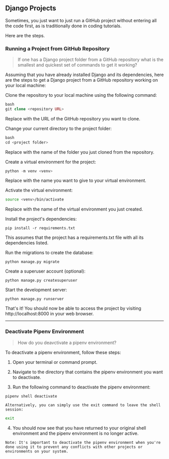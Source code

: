 ## Django Projects 

Sometimes, you just want to just run a GitHub project without entering all the code first, as is traditionally done in coding tutorials.

Here are the steps. 

### Running a Project from GitHub Repository 

> If one has a Django project folder from a GitHub repository what is the smallest and quickest set of commands to get it working? 

Assuming that you have already installed Django and its dependencies, here are the steps to get a Django project from a GitHub repository working on your local machine:

Clone the repository to your local machine using the following command:

```php
bash
git clone <repository URL>
```

Replace <repository URL> with the URL of the GitHub repository you want to clone.

Change your current directory to the project folder:

```php
bash
cd <project folder>
```


Replace <project folder> with the name of the folder you just cloned from the repository.

Create a virtual environment for the project:

```php
python -m venv <venv>
```

Replace <venv> with the name you want to give to your virtual environment.

Activate the virtual environment:

```bash
source <venv>/bin/activate
```
Replace <venv> with the name of the virtual environment you just created.

Install the project's dependencies:

```
pip install -r requirements.txt
```

This assumes that the project has a requirements.txt file with all its dependencies listed.

Run the migrations to create the database:

```
python manage.py migrate
```

Create a superuser account (optional):

```
python manage.py createsuperuser
```

Start the development server:

```
python manage.py runserver
```

That's it! You should now be able to access the project by visiting http://localhost:8000 in your web browser.

---
### Deactivate Pipenv Environment

> How do you deavctivate a pipenv environment? 

To deactivate a pipenv environment, follow these steps:

  1. Open your terminal or command prompt.

  2. Navigate to the directory that contains the pipenv environment you want to deactivate.

  3. Run the following command to deactivate the pipenv environment:

```
pipenv shell deactivate
```

    Alternatively, you can simply use the exit command to leave the shell session:

```bash
exit
``` 

  4. You should now see that you have returned to your original shell environment and the pipenv environment is no longer active.

    Note: It's important to deactivate the pipenv environment when you're done using it to prevent any conflicts with other projects or environments on your system.



